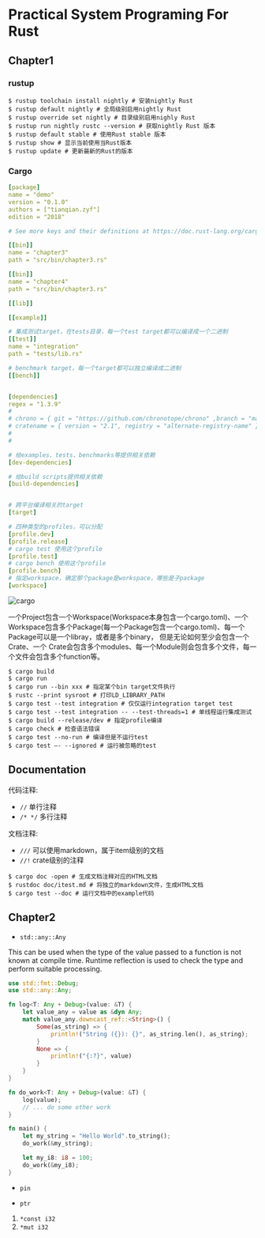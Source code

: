 # Practical System Programing For Rust

## Chapter1

### rustup

```shell
$ rustup toolchain install nightly # 安装nightly Rust
$ rustup default nightly # 全局级别启用nightly Rust
$ rustup override set nightly # 目录级别启用nighly Rust
$ rustup run nightly rustc --version # 获取nightly Rust 版本
$ rustup default stable # 使用Rust stable 版本
$ rustup show # 显示当前使用当Rust版本
$ rustup update # 更新最新的Rust的版本
```

### Cargo

```yaml
[package]
name = "demo"
version = "0.1.0"
authors = ["tianqian.zyf"]
edition = "2018"

# See more keys and their definitions at https://doc.rust-lang.org/cargo/reference/manifest.html

[[bin]]
name = "chapter3"
path = "src/bin/chapter3.rs"

[[bin]]
name = "chapter4"
path = "src/bin/chapter3.rs"

[[lib]]

[[example]]

# 集成测试target，在tests目录，每一个test target都可以编译成一个二进制
[[test]]
name = "integration"
path = "tests/lib.rs"

# benchmark target，每一个target都可以独立编译成二进制
[[bench]]


[dependencies]
regex = "1.3.9"
# 
# chrono = { git = "https://github.com/chronotope/chrono" ,branch = "master" }
# cratename = { version = "2.1", registry = "alternate-registry-name" }
#
#

# 给examples、tests、benchmarks等提供相关依赖
[dev-dependencies]

# 给build scripts提供相关依赖
[build-dependencies]


# 跨平台编译相关的target
[target]

# 四种类型的profiles，可以分配
[profile.dev]
[profile.release]
# cargo test 使用这个profile
[profile.test]
# cargo bench 使用这个profile
[profile.bench]
# 指定workspace，确定那个package是workspace，哪些是子package
[workspace]

```

![cargo](../images/cargo.jpg)

一个Project包含一个Workspace(Workspace本身包含一个cargo.toml)、一个Workspace包含多个Package(每一个Package包含一个cargo.toml)、每一个Package可以是一个libray，或者是多个binary，
但是无论如何至少会包含一个Crate、一个 Crate会包含多个modules、每一个Module则会包含多个文件，每一个文件会包含多个function等。


```shell
$ cargo build
$ cargo run
$ cargo run --bin xxx # 指定某个bin target文件执行
$ rustc --print sysroot # 打印LD_LIBRARY_PATH
$ cargo test --test integration # 仅仅运行integration target test
$ cargo test --test integration -- --test-threads=1 # 单线程运行集成测试
$ cargo build --release/dev # 指定profile编译
$ cargo check # 检查语法错误
$ cargo test --no-run # 编译但是不运行test
$ cargo test —- --ignored # 运行被忽略的test
```

## Documentation


代码注释:

* `//` 单行注释
* `/* */` 多行注释

文档注释:

* `///` 可以使用markdown，属于item级别的文档
* `//!` crate级别的注释

```shell
$ cargo doc -open # 生成文档注释对应的HTML文档
$ rustdoc doc/itest.md # 将独立的markdown文件，生成HTML文档
$ cargo test --doc # 运行文档中的example代码
```


## Chapter2

* `std::any::Any`

This can be used when the type of the value passed to a function is not known at compile time. Runtime reflection is used to check the type and perform suitable processing.

```rust
use std::fmt::Debug;
use std::any::Any;

fn log<T: Any + Debug>(value: &T) {
    let value_any = value as &dyn Any;
    match value_any.downcast_ref::<String>() {
        Some(as_string) => {
            println!("String ({}): {}", as_string.len(), as_string);
        }
        None => {
            println!("{:?}", value)
        }
    }
}

fn do_work<T: Any + Debug>(value: &T) {
    log(value);
    // ... do some other work
}

fn main() {
    let my_string = "Hello World".to_string();
    do_work(&my_string);

    let my_i8: i8 = 100;
    do_work(&my_i8);
}
```

* `pin`


* `ptr`

1. `*const i32`
2. `*mut i32`